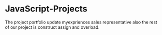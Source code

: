 # JavaScript-Projects
The project portfolio update myexpriences sales representative also the rest of our project is construct assign and overload.
